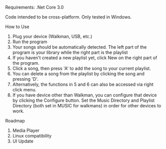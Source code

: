 ﻿Requirements:
.Net Core 3.0

Code intended to be cross-platform. Only tested in Windows.

How to Use
1. Plug your device (Walkman, USB, etc.)
2. Run the program
3. Your songs should be automatically detected. The left part of the program is your library while the right part is the playlist
4. If you haven't created a new playlist yet, click New on the right part of the program.
5. Click a song, then press 'A' to add the song to your current playlist.
6. You can delete a song from the playlist by clicking the song and pressing 'D'.
7. Alternatively, the functions in 5 and 6 can also be accessed via right click menu.
8. If you have device other than Walkman, you can configure that device by clicking the Configure button. Set the Music Directory and Playlist Directory (both set in MUSIC for walkmans) in order for other devices to work.


Roadmap
1. Media Player
2. Linux compatibility
3. UI Update